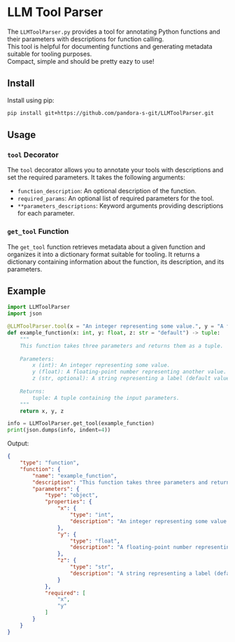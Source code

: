 # LLM Tool Parser

The `LLMToolParser.py` provides a tool for annotating Python functions and their parameters with descriptions for function calling.  
This tool is helpful for documenting functions and generating metadata suitable for tooling purposes.  
Compact, simple and should be pretty eazy to use!

## Install
Install using pip:
```bash
pip install git+https://github.com/pandora-s-git/LLMToolParser.git
```

## Usage

### `tool` Decorator

The `tool` decorator allows you to annotate your tools with descriptions and set the required parameters. It takes the following arguments:

- `function_description`: An optional description of the function.
- `required_params`: An optional list of required parameters for the tool.
- `**parameters_descriptions`: Keyword arguments providing descriptions for each parameter.

### `get_tool` Function

The `get_tool` function retrieves metadata about a given function and organizes it into a dictionary format suitable for tooling. It returns a dictionary containing information about the function, its description, and its parameters.

## Example

```python
import LLMToolParser
import json

@LLMToolParser.tool(x = "An integer representing some value.", y = "A floating-point number representing another value.", z = "A string representing a label (default value: 'default').")
def example_function(x: int, y: float, z: str = "default") -> tuple:
    """
    This function takes three parameters and returns them as a tuple.
    
    Parameters:
        x (int): An integer representing some value.
        y (float): A floating-point number representing another value.
        z (str, optional): A string representing a label (default value: 'default').
    
    Returns:
        tuple: A tuple containing the input parameters.
    """
    return x, y, z

info = LLMToolParser.get_tool(example_function)
print(json.dumps(info, indent=4))
```
Output:
```json
{
    "type": "function",
    "function": {
        "name": "example_function",
        "description": "This function takes three parameters and returns them as a tuple.\n\nParameters:\n    x (int): An integer representing some value.\n    y (float): A floating-point number representing another value.\n    z (str, optional): A string representing a label (default value: 'default').\n\nReturns:\n    tuple: A tuple containing the input parameters.",
        "parameters": {
            "type": "object",
            "properties": {
                "x": {
                    "type": "int",
                    "description": "An integer representing some value."
                },
                "y": {
                    "type": "float",
                    "description": "A floating-point number representing another value."
                },
                "z": {
                    "type": "str",
                    "description": "A string representing a label (default value: 'default')."
                }
            },
            "required": [
                "x",
                "y"
            ]
        }
    }
}
```